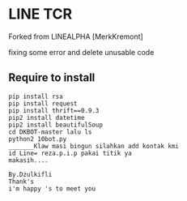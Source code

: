# LINE TCR
Forked from LINEALPHA [MerkKremont]

fixing some error and delete unusable code 

## Require to install
```
pip install rsa
pip install request
pip install thrift==0.9.3
pip2 install datetime
pip2 install beautifulSoup
cd DKBOT-master lalu ls
python2 10bot.py
_______Klaw masi bingun silahkan add kontak kmi
id Line= reza.p.i.p pakai titik ya
makasih....

By.Dzulkifli
Thank's
i'm happy 's to meet you
